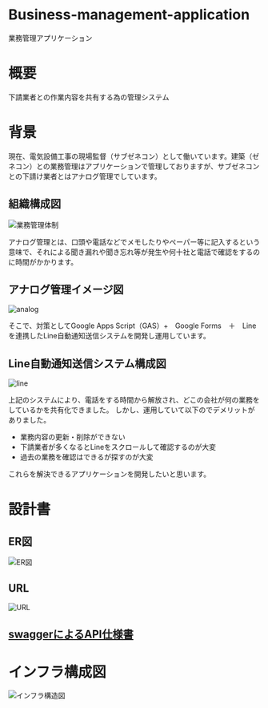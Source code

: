 # Business-management-application
業務管理アプリケーション

# 概要
下請業者との作業内容を共有する為の管理システム

# 背景
現在、電気設備工事の現場監督（サブゼネコン）として働いています。建築（ゼネコン）との業務管理はアプリケーションで管理しておりますが、サブゼネコンとの下請け業者とはアナログ管理でしています。


<h2> 組織構成図 </h2>
  
![業務管理体制](https://user-images.githubusercontent.com/90845405/197956867-5e2f7fb5-2304-4661-b943-a199945303c8.jpg)

アナログ管理とは、口頭や電話などでメモしたりやペーパー等に記入するという意味で、それによる聞き漏れや聞き忘れ等が発生や何十社と電話で確認をするのに時間がかかります。


<h2>アナログ管理イメージ図 </h2>

![analog](https://user-images.githubusercontent.com/90845405/197953637-df706a90-57e0-4cfa-b8be-838ff5170d64.jpg)

そこで、対策としてGoogle Apps Script（GAS）+　Google Forms　＋　Lineを連携したLine自動通知送信システムを開発し運用しています。


<h2> Line自動通知送信システム構成図 </h2>

![line](https://user-images.githubusercontent.com/90845405/197954691-cb1dbcda-2167-4ea3-898a-2f76a6a079bd.jpg)

上記のシステムにより、電話をする時間から解放され、どこの会社が何の業務をしているかを共有化できました。
しかし、運用していて以下のでデメリットがありました。

* 業務内容の更新・削除ができない
* 下請業者が多くなるとLineをスクロールして確認するのが大変
* 過去の業務を確認はできるが探すのが大変

これらを解決できるアプリケーションを開発したいと思います。

# 設計書

<h2>ER図</h2>

![ER図](https://user-images.githubusercontent.com/90845405/199502850-c678499e-df3e-43a4-bbf2-aa97e562b2cc.jpg)

<h2>URL</h2>

![URL](https://user-images.githubusercontent.com/90845405/199502933-42814bc8-f5d0-403e-9e50-e3a283ff1b2f.jpg)

## [swaggerによるAPI仕様書](https://tomoroltuto.github.io/Business-management/dist/index.html) 



# インフラ構成図

![インフラ構造図](https://user-images.githubusercontent.com/90845405/199517942-1ded7b5b-f4ba-4167-9397-24f2c8f72866.jpg)
